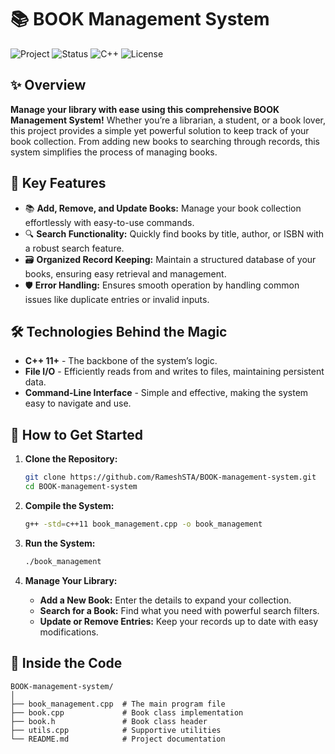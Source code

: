 # 📚 BOOK Management System

![Project](https://img.shields.io/badge/Project-BOOK--Management--System-blueviolet) ![Status](https://img.shields.io/badge/Status-Completed-brightgreen) ![C++](https://img.shields.io/badge/C%2B%2B-11%2B-blue) ![License](https://img.shields.io/badge/License-MIT-brightgreen)

## ✨ Overview

**Manage your library with ease using this comprehensive BOOK Management System!** Whether you’re a librarian, a student, or a book lover, this project provides a simple yet powerful solution to keep track of your book collection. From adding new books to searching through records, this system simplifies the process of managing books.

## 🚀 Key Features

- 📚 **Add, Remove, and Update Books:** Manage your book collection effortlessly with easy-to-use commands.
- 🔍 **Search Functionality:** Quickly find books by title, author, or ISBN with a robust search feature.
- 🗃️ **Organized Record Keeping:** Maintain a structured database of your books, ensuring easy retrieval and management.
- 🛡️ **Error Handling:** Ensures smooth operation by handling common issues like duplicate entries or invalid inputs.

## 🛠️ Technologies Behind the Magic

- **C++ 11+** - The backbone of the system’s logic.
- **File I/O** - Efficiently reads from and writes to files, maintaining persistent data.
- **Command-Line Interface** - Simple and effective, making the system easy to navigate and use.

## 🎯 How to Get Started

1. **Clone the Repository:**

    ```bash
    git clone https://github.com/RameshSTA/BOOK-management-system.git
    cd BOOK-management-system
    ```

2. **Compile the System:**

    ```bash
    g++ -std=c++11 book_management.cpp -o book_management
    ```

3. **Run the System:**

    ```bash
    ./book_management
    ```

4. **Manage Your Library:**
   - **Add a New Book:** Enter the details to expand your collection.
   - **Search for a Book:** Find what you need with powerful search filters.
   - **Update or Remove Entries:** Keep your records up to date with easy modifications.

## 📂 Inside the Code

```plaintext
BOOK-management-system/
│
├── book_management.cpp  # The main program file
├── book.cpp             # Book class implementation
├── book.h               # Book class header
├── utils.cpp            # Supportive utilities
└── README.md            # Project documentation
